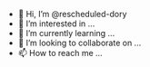 - 👋 Hi, I’m @rescheduled-dory
- 👀 I’m interested in ...
- 🌱 I’m currently learning ...
- 💞️ I’m looking to collaborate on ...
- 📫 How to reach me ...

<!---
rescheduled-dory/rescheduled-dory is a ✨ special ✨ repository because its `README.md` (this file) appears on your GitHub profile.
You can click the Preview link to take a look at your changes.
--->
